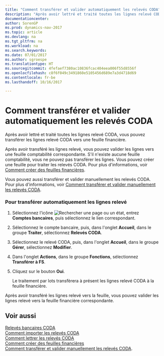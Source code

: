 ```yaml
---
title: "Comment transférer et valider automatiquement les relevés CODA"
description: "Après avoir lettré et traité toutes les lignes relevé CODA, vous pouvez transférer les lignes relevé CODA vers une feuille financière."
documentationcenter: 
author: SorenGP
ms.prod: dynamics-nav-2017
ms.topic: article
ms.devlang: na
ms.tgt_pltfrm: na
ms.workload: na
ms.search.keywords: 
ms.date: 07/01/2017
ms.author: sgroespe
ms.translationtype: HT
ms.sourcegitcommit: 4fefaef7380ac10836fcac404eea006f55d8556f
ms.openlocfilehash: c8f6f049c3491860e5105456d689e7a3d4718d69
ms.contentlocale: fr-be
ms.lasthandoff: 10/16/2017

---
```

# <a name="how-to-automatically-transfer-and-post-coda-statements"></a>Comment transférer et valider automatiquement les relevés CODA
Après avoir lettré et traité toutes les lignes relevé CODA, vous pouvez transférer les lignes relevé CODA vers une feuille financière.  
  
 Après avoir transféré les lignes relevé, vous pouvez valider les lignes vers une feuille comptabilité correspondante. S'il n'existe aucune feuille comptabilité, vous ne pouvez pas transférer les lignes. Vous pouvez créer une feuille pour traiter les relevés CODA. Pour plus d'informations, voir [Comment créer des feuilles financières](how-to-create-financial-journals.md).  
  
 Vous pouvez aussi transférer et valider manuellement les relevés CODA. Pour plus d'informations, voir [Comment transférer et valider manuellement les relevés CODA](how-to-manually-transfer-and-post-coda-statements.md).  
  
### <a name="to-automatically-transfer-statement-lines"></a>Pour transférer automatiquement les lignes relevé  
  
1.  Sélectionnez l'icône ![Rechercher une page ou un état](media/ui-search/search_small.png "icône Rechercher une page ou un état"), entrez **Comptes bancaires**, puis sélectionnez le lien correspondant.  
  
2.  Sélectionnez le compte bancaire, puis, dans l'onglet **Accueil**, dans le groupe **Traiter**, sélectionnez **Relevés CODA**.  
  
3.  Sélectionnez le relevé CODA, puis, dans l'onglet **Accueil**, dans le groupe **Gérer**, sélectionnez **Modifier**.  
  
4.  Dans l'onglet **Actions**, dans le groupe **Fonctions**, sélectionnez **Transférer à FS**.  
  
5.  Cliquez sur le bouton **Oui**.  
  
     Le traitement par lots transfèrera à présent les lignes relevé CODA à la feuille financière.  
  
 Après avoir transféré les lignes relevé vers la feuille, vous pouvez valider les lignes relevé vers la feuille financière correspondante.  
  
## <a name="see-also"></a>Voir aussi  
 [Relevés bancaires CODA](coda-bank-statements.md)   
 [Comment importer les relevés CODA](how-to-import-coda-statements.md)   
 [Comment lettrer les relevés CODA](how-to-apply-coda-statements.md)   
 [Comment créer des feuilles financières](how-to-create-financial-journals.md)   
 [Comment transférer et valider manuellement les relevés CODA](how-to-manually-transfer-and-post-coda-statements.md).
